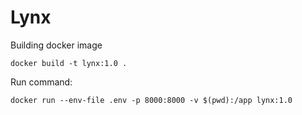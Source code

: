 # Lynx

Building docker image 
```
docker build -t lynx:1.0 .
```
Run command:
```
docker run --env-file .env -p 8000:8000 -v $(pwd):/app lynx:1.0
```